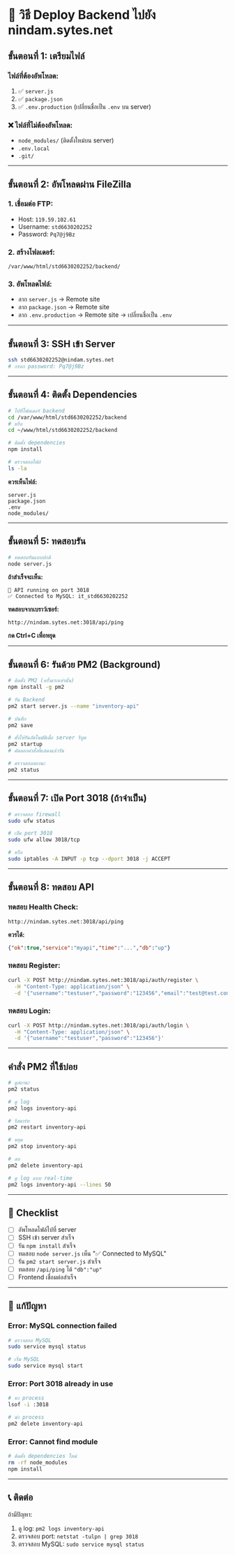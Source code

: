 # 🚀 วิธี Deploy Backend ไปยัง nindam.sytes.net

## ขั้นตอนที่ 1: เตรียมไฟล์

### ไฟล์ที่ต้องอัพโหลด:
1. ✅ `server.js`
2. ✅ `package.json`
3. ✅ `.env.production` (เปลี่ยนชื่อเป็น `.env` บน server)

### ❌ ไฟล์ที่ไม่ต้องอัพโหลด:
- `node_modules/` (ติดตั้งใหม่บน server)
- `.env.local`
- `.git/`

---

## ขั้นตอนที่ 2: อัพโหลดผ่าน FileZilla

### 1. เชื่อมต่อ FTP:
- Host: `119.59.102.61`
- Username: `std6630202252`
- Password: `Pq7@j9Bz`

### 2. สร้างโฟลเดอร์:
```
/var/www/html/std6630202252/backend/
```

### 3. อัพโหลดไฟล์:
- ลาก `server.js` → Remote site
- ลาก `package.json` → Remote site
- ลาก `.env.production` → Remote site → เปลี่ยนชื่อเป็น `.env`

---

## ขั้นตอนที่ 3: SSH เข้า Server

```bash
ssh std6630202252@nindam.sytes.net
# กรอก password: Pq7@j9Bz
```

---

## ขั้นตอนที่ 4: ติดตั้ง Dependencies

```bash
# ไปที่โฟลเดอร์ backend
cd /var/www/html/std6630202252/backend
# หรือ
cd ~/www/html/std6630202252/backend

# ติดตั้ง dependencies
npm install

# ตรวจสอบไฟล์
ls -la
```

**ควรเห็นไฟล์:**
```
server.js
package.json
.env
node_modules/
```

---

## ขั้นตอนที่ 5: ทดสอบรัน

```bash
# ทดสอบรันแบบปกติ
node server.js
```

**ถ้าสำเร็จจะเห็น:**
```
🚀 API running on port 3018
✅ Connected to MySQL: it_std6630202252
```

**ทดสอบจากเบราว์เซอร์:**
```
http://nindam.sytes.net:3018/api/ping
```

**กด Ctrl+C เพื่อหยุด**

---

## ขั้นตอนที่ 6: รันด้วย PM2 (Background)

```bash
# ติดตั้ง PM2 (ครั้งแรกเท่านั้น)
npm install -g pm2

# รัน Backend
pm2 start server.js --name "inventory-api"

# บันทึก
pm2 save

# ตั้งให้รันอัตโนมัติเมื่อ server รีบูต
pm2 startup
# คัดลอกคำสั่งที่แสดงแล้วรัน

# ตรวจสอบสถานะ
pm2 status
```

---

## ขั้นตอนที่ 7: เปิด Port 3018 (ถ้าจำเป็น)

```bash
# ตรวจสอบ firewall
sudo ufw status

# เปิด port 3018
sudo ufw allow 3018/tcp

# หรือ
sudo iptables -A INPUT -p tcp --dport 3018 -j ACCEPT
```

---

## ขั้นตอนที่ 8: ทดสอบ API

### ทดสอบ Health Check:
```
http://nindam.sytes.net:3018/api/ping
```

**ควรได้:**
```json
{"ok":true,"service":"myapi","time":"...","db":"up"}
```

### ทดสอบ Register:
```bash
curl -X POST http://nindam.sytes.net:3018/api/auth/register \
  -H "Content-Type: application/json" \
  -d '{"username":"testuser","password":"123456","email":"test@test.com"}'
```

### ทดสอบ Login:
```bash
curl -X POST http://nindam.sytes.net:3018/api/auth/login \
  -H "Content-Type: application/json" \
  -d '{"username":"testuser","password":"123456"}'
```

---

## คำสั่ง PM2 ที่ใช้บ่อย

```bash
# ดูสถานะ
pm2 status

# ดู log
pm2 logs inventory-api

# รีสตาร์ท
pm2 restart inventory-api

# หยุด
pm2 stop inventory-api

# ลบ
pm2 delete inventory-api

# ดู log แบบ real-time
pm2 logs inventory-api --lines 50
```

---

## 🎯 Checklist

- [ ] อัพโหลดไฟล์ไปที่ server
- [ ] SSH เข้า server สำเร็จ
- [ ] รัน `npm install` สำเร็จ
- [ ] ทดสอบ `node server.js` เห็น "✅ Connected to MySQL"
- [ ] รัน `pm2 start server.js` สำเร็จ
- [ ] ทดสอบ `/api/ping` ได้ `"db":"up"`
- [ ] Frontend เชื่อมต่อสำเร็จ

---

## 🐛 แก้ปัญหา

### Error: MySQL connection failed
```bash
# ตรวจสอบ MySQL
sudo service mysql status

# เริ่ม MySQL
sudo service mysql start
```

### Error: Port 3018 already in use
```bash
# หา process
lsof -i :3018

# ฆ่า process
pm2 delete inventory-api
```

### Error: Cannot find module
```bash
# ติดตั้ง dependencies ใหม่
rm -rf node_modules
npm install
```

---

## 📞 ติดต่อ

ถ้ามีปัญหา:
1. ดู log: `pm2 logs inventory-api`
2. ตรวจสอบ port: `netstat -tulpn | grep 3018`
3. ตรวจสอบ MySQL: `sudo service mysql status`
